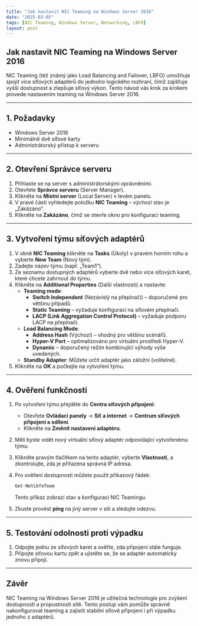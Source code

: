 ```yaml
---
title: "Jak nastavit NIC Teaming na Windows Server 2016"
date: "2025-03-05"
tags: [NIC Teaming, Windows Server, Networking, LBFO]
layout: post
---
```


## Jak nastavit NIC Teaming na Windows Server 2016

NIC Teaming (též známý jako Load Balancing and Failover, LBFO) umožňuje spojit více síťových adaptérů do jednoho logického rozhraní, čímž zajišťuje vyšší dostupnost a zlepšuje síťový výkon. Tento návod vás krok za krokem provede nastavením teaming na Windows Server 2016.

---
## 1. Požadavky

- Windows Server 2016
- Minimálně dvě síťové karty
- Administrátorský přístup k serveru

---
## 2. Otevření Správce serveru

1. Přihlaste se na server s administrátorskými oprávněními.
2. Otevřete **Správce serveru** (Server Manager).
3. Klikněte na **Místní server** (Local Server) v levém panelu.
4. V pravé části vyhledejte položku **NIC Teaming** – výchozí stav je „Zakázáno“.
5. Klikněte na **Zakázáno**, čímž se otevře okno pro konfiguraci teaming.

---
## 3. Vytvoření týmu síťových adaptérů

1. V okně **NIC Teaming** klikněte na **Tasks** (Úkoly) v pravém horním rohu a vyberte **New Team** (Nový tým).
2. Zadejte název týmu (např. „Team1“).
3. Ze seznamu dostupných adaptérů vyberte dvě nebo více síťových karet, které chcete zahrnout do týmu.
4. Klikněte na **Additional Properties** (Další vlastnosti) a nastavte:
   - **Teaming mode**: 
     - **Switch Independent** (Nezávislý na přepínači) – doporučené pro většinu případů.
     - **Static Teaming** – vyžaduje konfiguraci na síťovém přepínači.
     - **LACP (Link Aggregation Control Protocol)** – vyžaduje podporu LACP na přepínači.
   - **Load Balancing Mode**:
     - **Address Hash** (Výchozí) – vhodný pro většinu scénářů.
     - **Hyper-V Port** – optimalizováno pro virtuální prostředí Hyper-V.
     - **Dynamic** – doporučený režim kombinující výhody výše uvedených.
   - **Standby Adapter**: Můžete určit adaptér jako záložní (volitelné).
5. Klikněte na **OK** a počkejte na vytvoření týmu.

---
## 4. Ověření funkčnosti

1. Po vytvoření týmu přejděte do **Centra síťových připojení**:
   - Otevřete **Ovládací panely** → **Síť a internet** → **Centrum síťových připojení a sdílení**.
   - Klikněte na **Změnit nastavení adaptéru**.
2. Měli byste vidět nový virtuální síťový adaptér odpovídající vytvořenému týmu.
3. Klikněte pravým tlačítkem na tento adaptér, vyberte **Vlastnosti**, a zkontrolujte, zda je přiřazena správná IP adresa.
4. Pro ověření dostupnosti můžete použít příkazový řádek:

   ```powershell
   Get-NetLbfoTeam
   ```

   Tento příkaz zobrazí stav a konfiguraci NIC Teamingu.
5. Zkuste provést **ping** na jiný server v síti a sledujte odezvu.

---
## 5. Testování odolnosti proti výpadku

1. Odpojte jednu ze síťových karet a ověřte, zda připojení stále funguje.
2. Připojte síťovou kartu zpět a ujistěte se, že se adaptér automaticky znovu připojí.

---
## Závěr

NIC Teaming na Windows Server 2016 je užitečná technologie pro zvýšení dostupnosti a propustnosti sítě. Tento postup vám pomůže správně nakonfigurovat teaming a zajistit stabilní síťové připojení i při výpadku jednoho z adaptérů.
